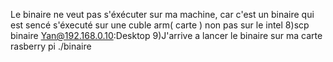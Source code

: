 Le binaire ne veut pas s'éxécuter sur ma machine, car c'est un binaire qui est sencé s'éxecuté sur une cuble arm( carte ) non pas sur le intel
8)scp binaire Yan@192.168.0.10:Desktop
9)J'arrive a lancer le binaire sur ma carte rasberry pi 
./binaire
